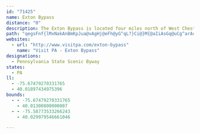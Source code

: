 ```yaml
---
id: "71425"
name: Exton Bypass
distance: "0"
description: The Exton Bypass is located four miles north of West Chester.  The stretch of the historic Lincoln Highway winds through scenic Brandywine Valley.
path: "qegsFnf{lMxNakAnBmKpJua@vAgHj@eFh@yG^qL?}Ci@}M{@aIiAsGq@uCg^arAcF{R}BgMuRc{AuKkm@_L_l@eAsEwAcIkAqE_C{M"
websites:
  - url: "http://www.visitpa.com/exton-bypass"
    name: "Visit PA - Exton Bypass"
designations:
  - Pennsylvania State Scenic Byway
states:
  - PA
ll:
  - -75.67479270331765
  - 40.01897434975396
bounds:
  - - -75.67479270331765
    - 40.01300800000007
  - - -75.58773533266243
    - 40.029979546661046

---
```


